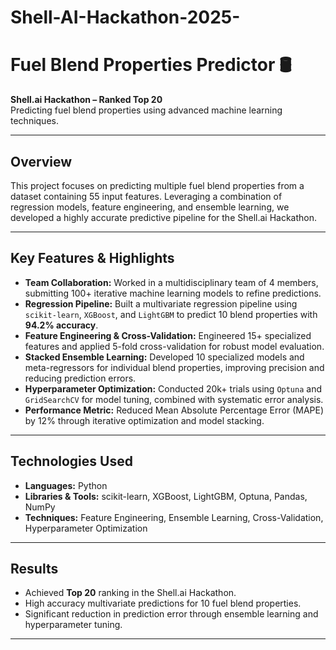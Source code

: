 # Shell-AI-Hackathon-2025-
# Fuel Blend Properties Predictor 🛢️

**Shell.ai Hackathon – Ranked Top 20**  
Predicting fuel blend properties using advanced machine learning techniques.

---

## Overview
This project focuses on predicting multiple fuel blend properties from a dataset containing 55 input features. Leveraging a combination of regression models, feature engineering, and ensemble learning, we developed a highly accurate predictive pipeline for the Shell.ai Hackathon.

---

## Key Features & Highlights

- **Team Collaboration:** Worked in a multidisciplinary team of 4 members, submitting 100+ iterative machine learning models to refine predictions.
- **Regression Pipeline:** Built a multivariate regression pipeline using `scikit-learn`, `XGBoost`, and `LightGBM` to predict 10 blend properties with **94.2% accuracy**.
- **Feature Engineering & Cross-Validation:** Engineered 15+ specialized features and applied 5-fold cross-validation for robust model evaluation.
- **Stacked Ensemble Learning:** Developed 10 specialized models and meta-regressors for individual blend properties, improving precision and reducing prediction errors.
- **Hyperparameter Optimization:** Conducted 20k+ trials using `Optuna` and `GridSearchCV` for model tuning, combined with systematic error analysis.
- **Performance Metric:** Reduced Mean Absolute Percentage Error (MAPE) by 12% through iterative optimization and model stacking.

---

## Technologies Used

- **Languages:** Python
- **Libraries & Tools:** scikit-learn, XGBoost, LightGBM, Optuna, Pandas, NumPy
- **Techniques:** Feature Engineering, Ensemble Learning, Cross-Validation, Hyperparameter Optimization

---

## Results

- Achieved **Top 20** ranking in the Shell.ai Hackathon.
- High accuracy multivariate predictions for 10 fuel blend properties.
- Significant reduction in prediction error through ensemble learning and hyperparameter tuning.

---

